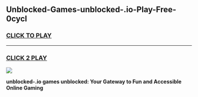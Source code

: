
## Unblocked-Games-unblocked-.io-Play-Free-0cycl
<h3>
<a href="https://premium76.site?title=unblocked-.io&ref=18A1">CLICK TO PLAY</a></h3>
<hr>

<h3>
<a href="https://premium76.site?title=unblocked-.io&ref=18A1">CLICK 2 PLAY</a>
  
</h3>

<a href="https://premium76.site?title=unblocked-.io&ref=18A1"><img src="https://clearcache.store/games.png"></a>


**unblocked-.io games unblocked: Your Gateway to Fun and Accessible Online Gaming**
